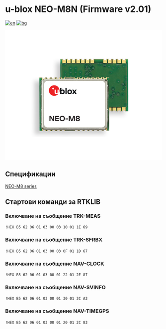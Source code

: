 # u-blox NEO-M8N (Firmware v2.01)
[![en](https://img.shields.io/badge/lang-en-red.svg)](https://github.com/Nanich87/u-blox-neo-m8n/blob/master/README.md)
[![bg](https://img.shields.io/badge/lang-bg-green.svg)](https://github.com/Nanich87/u-blox-neo-n8n/blob/master/README.bg.md)

![u-blox NEO-M8N](https://github.com/Nanich87/u-blox-neo-m8n/blob/master/NEO-M8-top-bottom.png)

## Спецификации

[NEO-M8 series](https://www.u-blox.com/en/product/neo-m8-series)

## Стартови команди за RTKLIB

### Включване на съобщение TRK-MEAS

`!HEX B5 62 06 01 03 00 03 10 01 1E 69`

### Включване на съобщение TRK-SFRBX

`!HEX B5 62 06 01 03 00 03 0F 01 1D 67`

### Включване на съобщение NAV-CLOCK

`!HEX B5 62 06 01 03 00 01 22 01 2E 87`

### Включване на съобщение NAV-SVINFO

`!HEX B5 62 06 01 03 00 01 30 01 3C A3`

### Включване на съобщение NAV-TIMEGPS

`!HEX B5 62 06 01 03 00 01 20 01 2C 83`
